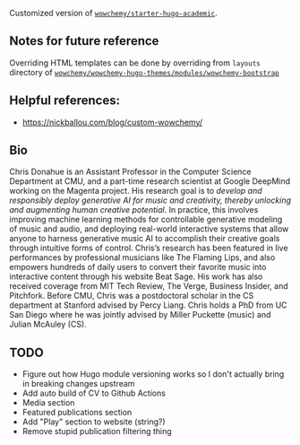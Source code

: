 Customized version of [`wowchemy/starter-hugo-academic`](https://github.com/wowchemy/starter-hugo-academic`).

## Notes for future reference

Overriding HTML templates can be done by overriding from `layouts` directory of [`wowchemy/wowchemy-hugo-themes/modules/wowchemy-bootstrap`](https://github.com/wowchemy/wowchemy-hugo-themes/tree/main/modules/wowchemy-bootstrap/layouts)

## Helpful references:

- https://nickballou.com/blog/custom-wowchemy/

## Bio

Chris Donahue is an Assistant Professor in the Computer Science Department at CMU, and a part-time research scientist at Google DeepMind working on the Magenta project. His research goal is to _develop and responsibly deploy generative AI for music and creativity, thereby unlocking and augmenting human creative potential_. In practice, this involves improving machine learning methods for controllable generative modeling of music and audio, and deploying real-world interactive systems that allow anyone to harness generative music AI to accomplish their creative goals through intuitive forms of control. Chris’s research has been featured in live performances by professional musicians like The Flaming Lips, and also empowers hundreds of daily users to convert their favorite music into interactive content through his website Beat Sage. His work has also received coverage from MIT Tech Review, The Verge, Business Insider, and Pitchfork. Before CMU, Chris was a postdoctoral scholar in the CS department at Stanford advised by Percy Liang. Chris holds a PhD from UC San Diego where he was jointly advised by Miller Puckette (music) and Julian McAuley (CS).

## TODO

- Figure out how Hugo module versioning works so I don't actually bring in breaking changes upstream
- Add auto build of CV to Github Actions
- Media section
- Featured publications section
- Add "Play" section to website (string?)
- Remove stupid publication filtering thing
